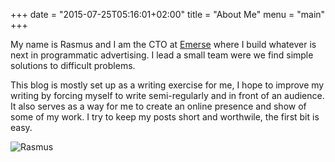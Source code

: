 +++
date = "2015-07-25T05:16:01+02:00"
title = "About Me"
menu = "main"
+++

My name is Rasmus and I am the CTO at [Emerse](https://www.emerse.com/?utm_source=rasmus) where I build whatever is next in programmatic advertising. I lead a small team were we find simple solutions to difficult problems.

This blog is mostly set up as a writing exercise for me, I hope to improve my writing by forcing myself to write semi-regularly and in front of an audience. It also serves as a way for me to create an online presence and show of some of my work. I try to keep my posts short and worthwile, the first bit is easy.

![Rasmus](/rasmus.png)
